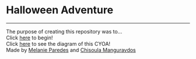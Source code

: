 # Halloween Adventure
---
The purpose of creating this repository was to...  
Click [here](Start.md) to begin!  
Click [here](https://docs.google.com/drawings/d/14cKtQysLHQb_6JnoE5W-OVtgRB1O0mrRz1yikQXRs2s/edit?usp=sharing) to see the diagram of this CYOA!  
Made by [Melanie Paredes](https://github.com/melaniep7687) and [Chisoula Manguravdos](https://github.com/chrisoulam7947)  